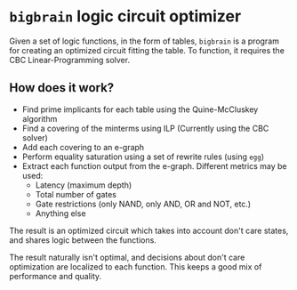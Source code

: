 # `bigbrain` logic circuit optimizer

Given a set of logic functions, in the form of tables, `bigbrain` is a program for creating an optimized circuit fitting the table. To function, it requires the CBC Linear-Programming solver.

## How does it work?

- Find prime implicants for each table using the Quine-McCluskey algorithm
- Find a covering of the minterms using ILP (Currently using the CBC solver)
- Add each covering to an e-graph
- Perform equality saturation using a set of rewrite rules (using `egg`)
- Extract each function output from the e-graph. Different metrics may be used:
  - Latency (maximum depth)
  - Total number of gates
  - Gate restrictions (only NAND, only AND, OR and NOT, etc.)
  - Anything else

The result is an optimized circuit which takes into account don't care states, and shares logic between the functions.

The result naturally isn't optimal, and decisions about don't care optimization are localized to each function. This keeps a good mix of performance and quality. 
